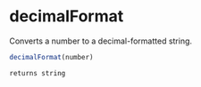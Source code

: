 # decimalFormat

Converts a number to a decimal-formatted string.

```javascript
decimalFormat(number)
```

```javascript
returns string
```
